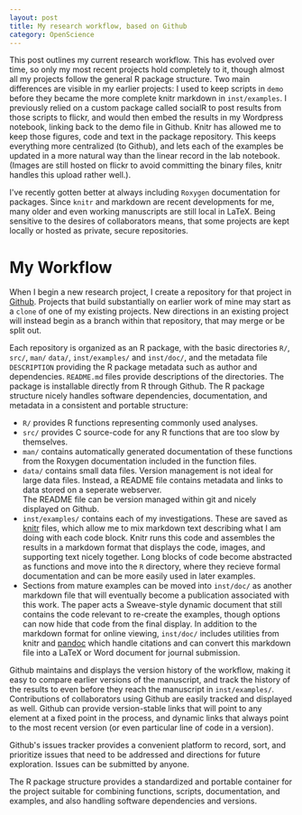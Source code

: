 ```yaml
---
layout: post
title: My research workflow, based on Github
category: OpenScience
---
```


This post outlines my current research workflow.  This has evolved over time, so only
my most recent projects hold completely to it, though almost all my projects follow the
general R package structure.  Two main differences are visible in my earlier projects:
I used to keep scripts in `demo` before they became the more complete knitr markdown 
in `inst/examples`.  I previously relied on a custom package called socialR to post
results from those scripts to flickr, and would then embed the results in my Wordpress
notebook, linking back to the demo file in Github.  Knitr has allowed me to keep
those figures, code and text in the package repository.  This keeps everything more 
centralized (to Github), and lets each of the examples be updated in a more natural way
than the linear record in the lab notebook.  (Images are still hosted on flickr to
avoid committing the binary files, knitr handles this upload rather well.).  

I've recently gotten better at always including `Roxygen` documentation for packages.
Since `knitr` and markdown are recent developments for me, many older and even working
manuscripts are still local in LaTeX.  Being sensitive to the desires of collaborators
means, that some projects are kept locally or hosted as private, secure repositories.  


My Workflow
===========

When I begin a new research project, I create a repository for that project in [Github](https://github.com/cboettig). 
Projects that build substantially on earlier work of mine may start as a `clone` 
of one of my existing projects. New directions in an existing project will instead
begin as a branch within that repository, that may merge or be split out.  

Each repository is organized as an R package, with the basic directories `R/`, `src/`, `man/`
`data/`, `inst/examples/` and `inst/doc/`, and the metadata file `DESCRIPTION` providing
the R package metadata such as author and dependencies.  `README.md` files provide 
descriptions of the directories.  The package is installable directly from R through
Github.  The R package structure nicely handles software dependencies, documentation, and 
metadata in a consistent and portable structure: 

- `R/` provides R functions representing commonly used analyses. 
- `src/` provides C source-code for any R functions that are too slow by themselves.
- `man/` contains automatically generated documentation of these functions from the 
Roxygen documentation included in the function files. 
- `data/` contains small data files.  Version management is not ideal for large data files.
Instead, a README file contains metadata and links to data stored on a seperate webserver.  
The README file can be version managed within git and nicely displayed on Github.
- `inst/examples/` contains each of my investigations.  These are saved as 
[knitr](http://yihui.name/knitr) files, which allow me to mix markdown text describing
what I am doing with each code block.  Knitr runs this code and assembles
the results in a markdown format that displays the code, images, and supporting text nicely
together. Long blocks of code become abstracted as functions and move into the `R` directory,
where they recieve formal documentation and can be more easily used in later examples. 
- Sections from mature examples can be moved into `inst/doc/` as another markdown file that
will eventually become a publication associated with this work.  The paper acts a Sweave-style
dynamic document that still contains the code relevant to re-create the examples, though options
can now hide that code from the final display. In addition to the markdown format for online
viewing, `inst/doc/` includes utilities from knitr and [pandoc](http://johnmacfarlane.net/pandoc/)
which handle citations and can convert this markdown file into a LaTeX or Word document for 
journal submission.


Github maintains and displays the version history of the workflow, making it easy to compare 
earlier versions of the manuscript, and track the history of the results to even before they
reach the manuscript in `inst/examples/`.  Contributions of collaborators using Github are easily
tracked and displayed as well.  Github can provide version-stable links that will point to 
any element at a fixed point in the process, and dynamic links that always point to the most
recent version (or even particular line of code in a version). 

Github's issues tracker provides a convenient platform to record, sort, and prioritize issues
that need to be addressed and directions for future exploration. Issues can be submitted by anyone.  


The R package structure provides a standardized and 
portable container for the project suitable for combining functions, scripts, documentation, 
and examples, and also handling software dependencies and versions.  



